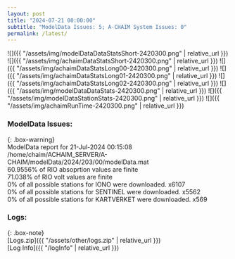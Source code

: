 ```yaml
---
layout: post
title: "2024-07-21 00:00:00"
subtitle: "ModelData Issues: 5; A-CHAIM System Issues: 0"
permalink: /latest/
---
```


![]({{ "/assets/img/modelDataDataStatsShort-2420300.png" | relative_url }})
![]({{ "/assets/img/achaimDataStatsShort-2420300.png" | relative_url }})
![]({{ "/assets/img/achaimDataStatsLong00-2420300.png" | relative_url }})
![]({{ "/assets/img/achaimDataStatsLong01-2420300.png" | relative_url }})
![]({{ "/assets/img/achaimDataStatsLong02-2420300.png" | relative_url }})
![]({{ "/assets/img/modelDataDataStats-2420300.png" | relative_url }})
![]({{ "/assets/img/modelDataStationStats-2420300.png" | relative_url }})
![]({{ "/assets/img/achaimRunTime-2420300.png" | relative_url }})


### ModelData Issues:  
  
{: .box-warning}  
 ModelData report for 21-Jul-2024 00:15:08   
 /home/chaim/ACHAIM_SERVER/A-CHAIM/modelData/2024/203/00/modelData.mat   
 60.9556% of RIO absoprtion values are finite   
 71.038% of RIO volt values are finite   
 0% of all possible stations for IONO were downloaded. x6107   
 0% of all possible stations for SENTINEL were downloaded. x5562   
 0% of all possible stations for KARTVERKET were downloaded. x569   
  


### Logs:  
  
{: .box-note}  
[Logs.zip]({{ "/assets/other/logs.zip" | relative_url }})  
[Log Info]({{ "/logInfo" | relative_url }})  
